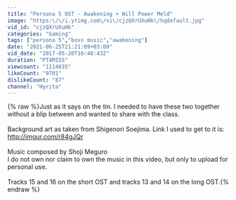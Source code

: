 ```yaml
---
title: "Persona 5 OST - Awakening + Will Power Meld"
image: "https:\/\/i.ytimg.com\/vi\/cjzQXrUXuHk\/hqdefault.jpg"
vid_id: "cjzQXrUXuHk"
categories: "Gaming"
tags: ["persona 5","boss music","awakening"]
date: "2021-06-25T21:21:09+03:00"
vid_date: "2017-05-20T16:40:43Z"
duration: "PT4M15S"
viewcount: "1114035"
likeCount: "9701"
dislikeCount: "87"
channel: "Hyrita"
---
```

{% raw %}Just as it says on the tin. I needed to have these two together without a blip between and wanted to share with the class.<br /><br />Background art as taken from Shigenori Soejima. Link I used to get to it is: <a rel="nofollow" target="blank" href="http://imgur.com/r84gJQr">http://imgur.com/r84gJQr</a><br /><br />Music composed by Shoji Meguro<br />I do not own nor claim to own the music in this video, but only to upload for personal use.<br /><br />Tracks 15 and 16 on the short OST and tracks 13 and 14 on the long OST.{% endraw %}
